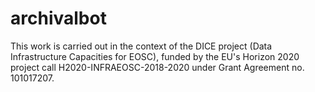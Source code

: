 # archivalbot
This work is carried out in the context of the DICE project (Data Infrastructure Capacities for EOSC), funded by the EU's Horizon 2020 project call H2020-INFRAEOSC-2018-2020 under Grant Agreement no. 101017207.
